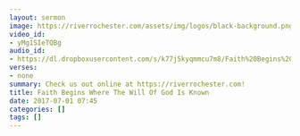 ```yaml
---
layout: sermon
image: https://riverrochester.com/assets/img/logos/black-background.png
video_id:
- yMg1SIeTQBg
audio_id:
- https://dl.dropboxusercontent.com/s/k77j5kyqmmcu7m8/Faith%20Begins%20Where%20The%20Will%20Of%20God%20Is%20Known.mp3?dl=0
verses:
- none
summary: Check us out online at https://riverrochester.com!
title: Faith Begins Where The Will Of God Is Known
date: 2017-07-01 07:45
categories: []
tags: []
---
```

